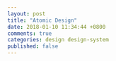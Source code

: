 ```yaml
---
layout: post
title: "Atomic Design"
date: 2018-01-10 11:34:44 +0800
comments: true
categories: design design-system
published: false
---
```

